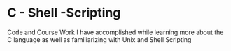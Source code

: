 # C - Shell -Scripting

Code and Course Work I have accomplished while learning more about the C language
as well as familiarizing with Unix and Shell Scripting

